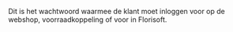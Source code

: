 Dit is het wachtwoord waarmee de klant moet inloggen voor op de webshop, voorraadkoppeling of voor in Florisoft.